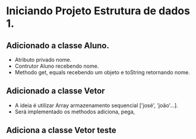 # Iniciando Projeto Estrutura de dados 1.

## Adicionado a classe Aluno.
* Atributo privado nome.
* Contrutor Aluno recebendo nome.
* Methodo get, equals recebendo um objeto e toString retornando nome.

## Adicionado a classe Vetor
* A ideia é utilizar Array armazenamento sequencial ['josé', 'joão'...].
* Será implementado os methodos adiciona, pega, 
## Adiciona a classe Vetor teste
